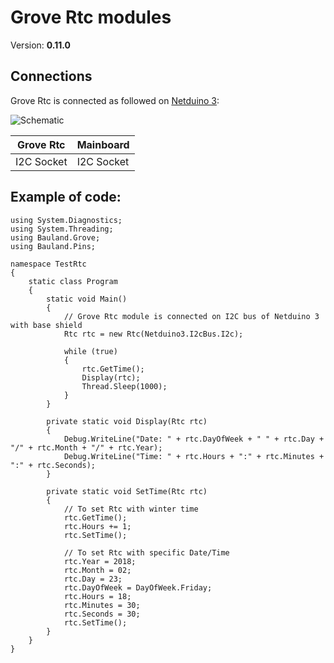 # Grove Rtc modules
Version: __0.11.0__

## Connections ##
Grove Rtc is connected as followed on [Netduino 3](http://developer.wildernesslabs.co/Netduino/About/):

![Schematic](Rtc-Netduino3-with-base-shield.jpg)

Grove Rtc  | Mainboard
---------------- | ----------
I2C Socket    | I2C Socket 


## Example of code:
```CSharp
using System.Diagnostics;
using System.Threading;
using Bauland.Grove;
using Bauland.Pins;

namespace TestRtc
{
    static class Program
    {
        static void Main()
        {
            // Grove Rtc module is connected on I2C bus of Netduino 3 with base shield
            Rtc rtc = new Rtc(Netduino3.I2cBus.I2c);

            while (true)
            {
                rtc.GetTime();
                Display(rtc);
                Thread.Sleep(1000);
            }
        }

        private static void Display(Rtc rtc)
        {
            Debug.WriteLine("Date: " + rtc.DayOfWeek + " " + rtc.Day + "/" + rtc.Month + "/" + rtc.Year);
            Debug.WriteLine("Time: " + rtc.Hours + ":" + rtc.Minutes + ":" + rtc.Seconds);
        }

        private static void SetTime(Rtc rtc)
        {
            // To set Rtc with winter time
            rtc.GetTime();
            rtc.Hours += 1;
            rtc.SetTime();

            // To set Rtc with specific Date/Time
            rtc.Year = 2018;
            rtc.Month = 02;
            rtc.Day = 23;
            rtc.DayOfWeek = DayOfWeek.Friday;
            rtc.Hours = 18;
            rtc.Minutes = 30;
            rtc.Seconds = 30;
            rtc.SetTime();
        }
    }
}
```
